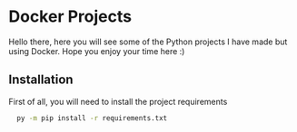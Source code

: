 
# Docker Projects

Hello there, here you will see some of the Python projects I have made but using Docker. Hope you enjoy your time here :)



## Installation

First of all, you will need to install the project requirements

```bash
  py -m pip install -r requirements.txt
```
    
